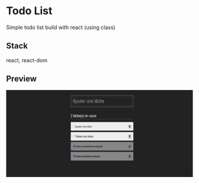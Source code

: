 # Todo List

Simple todo list build with react (using class)

## Stack

react, react-dom

## Preview

![](preview.png)